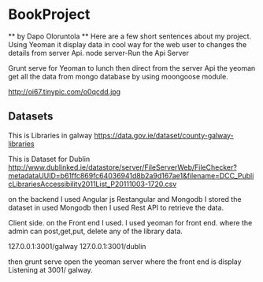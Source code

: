# BookProject
** by Dapo Oloruntola **
Here are a few short sentences about my project.
Using Yeoman it display data in cool way for the web user to changes the details from server Api.
node server-Run the Api Server

Grunt serve for Yeoman to lunch then direct from the server Api the yeoman get all the data from mongo database by using moongoose module.

http://oi67.tinypic.com/o0qcdd.jpg
## Datasets 
This is Libraries in galway
https://data.gov.ie/dataset/county-galway-libraries

This is Dataset for Dublin 
http://www.dublinked.ie/datastore/server/FileServerWeb/FileChecker?metadataUUID=b61ffc869fc64036941d8b2a9d167ae1&filename=DCC_PublicLibrariesAccessibility2011List_P20111003-1720.csv

on the backend I used Angular js Restangular and Mongodb
I stored the dataset in used Mongodb then I used Rest API to retrieve the data.


Client side. on the Front end I used.
I used yeoman for front end. where the admin can post,get,put, delete any of the library data.


127.0.0.1:3001/galway
127.0.0.1:3001/dublin



then grunt serve open the yeoman server where the front end is display
Listening at 3001/ galway.

